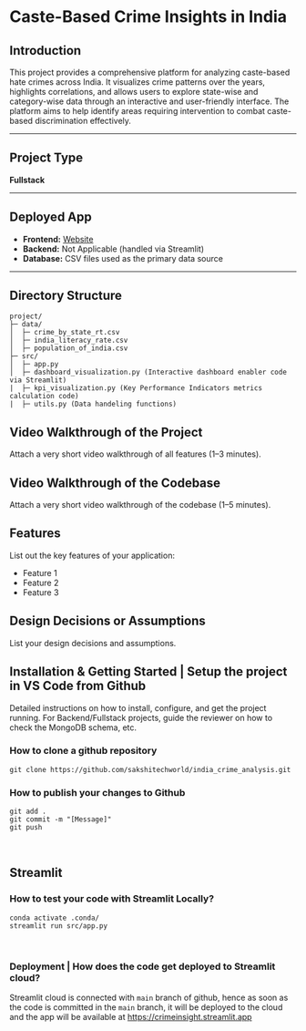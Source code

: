 # **Caste-Based Crime Insights in India**

## **Introduction**  
This project provides a comprehensive platform for analyzing caste-based hate crimes across India. It visualizes crime patterns over the years, highlights correlations, and allows users to explore state-wise and category-wise data through an interactive and user-friendly interface. The platform aims to help identify areas requiring intervention to combat caste-based discrimination effectively.

---

## **Project Type**  
**Fullstack**  

---

## **Deployed App**  
- **Frontend:** [Website](https://crimeinsight.streamlit.app)  
- **Backend:** Not Applicable (handled via Streamlit)  
- **Database:** CSV files used as the primary data source  

---

## **Directory Structure**  
```
project/
├─ data/
│  ├─ crime_by_state_rt.csv
│  ├─ india_literacy_rate.csv
│  ├─ population_of_india.csv
├─ src/
│  ├─ app.py
│  ├─ dashboard_visualization.py (Interactive dashboard enabler code via Streamlit)
|  ├─ kpi_visualization.py (Key Performance Indicators metrics calculation code)
|  ├─ utils.py (Data handeling functions)
```

## Video Walkthrough of the Project
Attach a very short video walkthrough of all features (1–3 minutes).

## Video Walkthrough of the Codebase
Attach a very short video walkthrough of the codebase (1–5 minutes).

## Features
List out the key features of your application:
- Feature 1
- Feature 2
- Feature 3

## Design Decisions or Assumptions
List your design decisions and assumptions.

## Installation & Getting Started | Setup the project in VS Code from Github
Detailed instructions on how to install, configure, and get the project running. For Backend/Fullstack projects, guide the reviewer on how to check the MongoDB schema, etc.

### How to clone a github repository
```
git clone https://github.com/sakshitechworld/india_crime_analysis.git
```

### How to publish your changes to Github
```
git add .
git commit -m "[Message]"
git push
```
<br>

## Streamlit
### How to test your code with Streamlit Locally?
```
conda activate .conda/
streamlit run src/app.py
```
<br>

### Deployment | How does the code get deployed to Streamlit cloud?
Streamlit cloud is connected with `main` branch of github, hence as soon as the code is committed in the `main` branch, it will be deployed to the cloud and the app will be available at https://crimeinsight.streamlit.app
<br>
